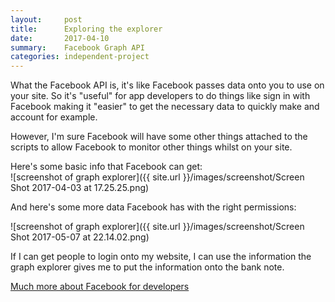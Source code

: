 ```yaml
---
layout:     post
title:      Exploring the explorer
date:       2017-04-10
summary:    Facebook Graph API
categories: independent-project
---
```

What the Facebook API is, it's like Facebook passes data onto you to use on your site. So it's "useful" for app developers to do things like sign in with Facebook making it "easier" to get the necessary data to quickly make and account for example.

However, I'm sure Facebook will have some other things attached to the scripts to allow Facebook to monitor other things whilst on your site.


Here's some basic info that Facebook can get:  
![screenshot of graph explorer]({{ site.url }}/images/screenshot/Screen Shot 2017-04-03 at 17.25.25.png)

And here's some more data Facebook has with the right permissions:  

![screenshot of graph explorer]({{ site.url }}/images/screenshot/Screen Shot 2017-05-07 at 22.14.02.png)

If I can get people to login onto my website, I can use the information the graph explorer gives me to put the information onto the bank note.

[Much more about Facebook for developers](https://developers.facebook.com)
